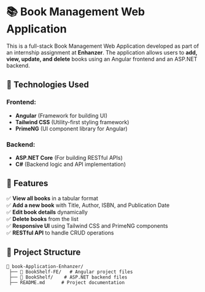 # 📚 Book Management Web Application

This is a full-stack Book Management Web Application developed as part of an internship assignment at **Enhanzer**. The application allows users to **add, view, update, and delete** books using an Angular frontend and an ASP.NET backend.

## 🚀 Technologies Used

### Frontend:
- **Angular** (Framework for building UI)
- **Tailwind CSS** (Utility-first styling framework)
- **PrimeNG** (UI component library for Angular)

### Backend:
- **ASP.NET Core** (For building RESTful APIs)
- **C#** (Backend logic and API implementation)

## 📌 Features
✅ **View all books** in a tabular format  
✅ **Add a new book** with Title, Author, ISBN, and Publication Date  
✅ **Edit book details** dynamically  
✅ **Delete books** from the list  
✅ **Responsive UI** using Tailwind CSS and PrimeNG components  
✅ **RESTful API** to handle CRUD operations  

## 📂 Project Structure
```
📂 book-Application-Enhanzer/
 ├── 📁 BookShelf-FE/   # Angular project files
 ├── 📁 BookShelf/    # ASP.NET backend files
 ├── README.md      # Project documentation
```
